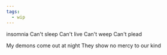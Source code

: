 ```yaml
---
tags:
  - wip
---
```





insomnia
Can't sleep
Can't live
Can't weep
Can't plead 

My demons come out at night
They show no mercy to our kind